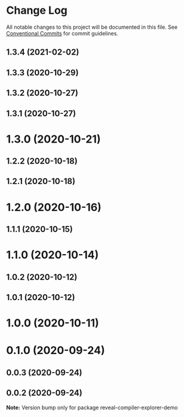 # Change Log

All notable changes to this project will be documented in this file.
See [Conventional Commits](https://conventionalcommits.org) for commit guidelines.

## 1.3.4 (2021-02-02)



## 1.3.3 (2020-10-29)



## 1.3.2 (2020-10-27)



## 1.3.1 (2020-10-27)



# 1.3.0 (2020-10-21)



## 1.2.2 (2020-10-18)



## 1.2.1 (2020-10-18)



# 1.2.0 (2020-10-16)



## 1.1.1 (2020-10-15)



# 1.1.0 (2020-10-14)



## 1.0.2 (2020-10-12)



## 1.0.1 (2020-10-12)



# 1.0.0 (2020-10-11)



# 0.1.0 (2020-09-24)



## 0.0.3 (2020-09-24)



## 0.0.2 (2020-09-24)

**Note:** Version bump only for package reveal-compiler-explorer-demo
